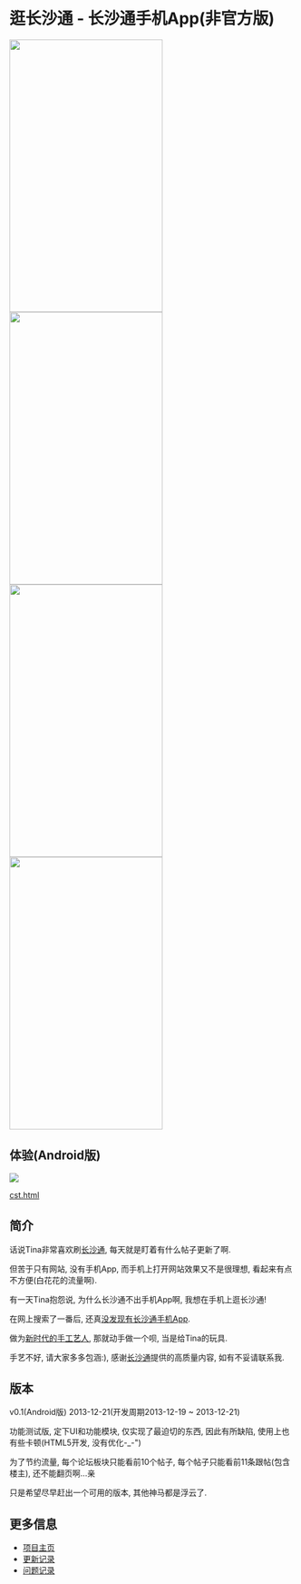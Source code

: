 逛长沙通 - 长沙通手机App(非官方版)
==============
<img src="http://ufologist.github.io/cst/images/splash.jpg" width="270" height="480" /> 
<img src="http://ufologist.github.io/cst/images/forum-list.jpg" width="270" height="480" /> 
<img src="http://ufologist.github.io/cst/images/topic-list.jpg" width="270" height="480" /> 
<img src="http://ufologist.github.io/cst/images/topic.jpg" width="270" height="480" /> 

体验(Android版)
--------------
<a href="https://raw.github.com/ufologist/cst/master/release/cst.apk">
    <img src="http://ufologist.github.io/cst/images/download-QR-Code.png" />
</a>

[cst.html](http://rawgit.com/ufologist/cst/master/assets/www/cst.html)


简介
--------------
话说Tina非常喜欢刷[长沙通](http://www.cstong.net/), 每天就是盯着有什么帖子更新了啊.

但苦于只有网站, 没有手机App, 而手机上打开网站效果又不是很理想, 看起来有点不方便(白花花的流量啊).

有一天Tina抱怨说, 为什么长沙通不出手机App啊, 我想在手机上逛长沙通!

在网上搜索了一番后, 还真[没发现有长沙通手机App](http://cstong.net/read.php?tid=564208).

做为[新时代的手工艺人](http://www.ruanyifeng.com/blog/2008/01/the_future_of_web_startups_part_i.html),
那就动手做一个呗, 当是给Tina的玩具.

手艺不好, 请大家多多包涵:), 感谢[长沙通](http://www.cstong.net/)提供的高质量内容, 如有不妥请联系我.


版本
--------------
v0.1(Android版) 2013-12-21(开发周期2013-12-19 ~ 2013-12-21)

功能测试版, 定下UI和功能模块, 仅实现了最迫切的东西, 因此有所缺陷, 使用上也有些卡顿(HTML5开发, 没有优化-_-")

为了节约流量, 每个论坛板块只能看前10个帖子, 每个帖子只能看前11条跟帖(包含楼主), 还不能翻页啊...亲

只是希望尽早赶出一个可用的版本, 其他神马都是浮云了.


更多信息
--------------
* [项目主页](http://ufologist.github.io/cst/)
* [更新记录](https://github.com/ufologist/cst/blob/gh-pages/changelog.md)
* [问题记录](https://github.com/ufologist/cst/blob/gh-pages/ISSUE.md)
